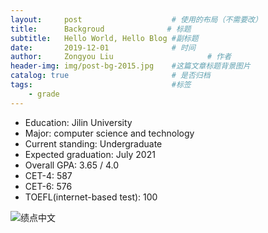 ```yaml
---
layout:     post                    # 使用的布局（不需要改）
title:      Backgroud              # 标题 
subtitle:   Hello World, Hello Blog #副标题
date:       2019-12-01              # 时间
author:     Zongyou Liu                     # 作者
header-img: img/post-bg-2015.jpg    #这篇文章标题背景图片
catalog: true                       # 是否归档
tags:                               #标签
    - grade
---
```


* Education: Jilin University
* Major:  computer science and technology   
* Current standing:  Undergraduate
* Expected graduation:  July 2021 
* Overall GPA:  3.65 / 4.0
* CET-4:   587
* CET-6:   576
* TOEFL(internet-based test): 100  

![绩点中文](https://raw.githubusercontent.com/BuleSky233/BuleSky233.github.io/master/img/gradeC.png)
